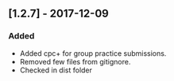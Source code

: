 
## [1.2.7] - 2017-12-09
### Added
- Added cpc+ for group practice submissions.
- Removed few files from gitignore. 
- Checked in dist folder